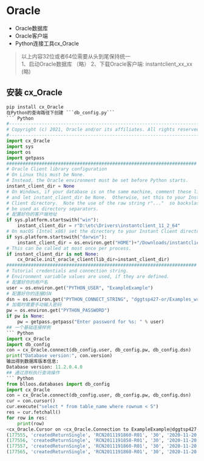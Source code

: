 # Oracle  
- Oracle数据库
- Oracle客户端
- Python连接工具cx_Oracle  
> 以上内容32位或者64位需要从头到尾保持统一  
1、启动Oracle数据库 （略）
2、下载Oracle客户端: instantclient_xx_xx (略) 
## 安装 cx_Oracle  
``` Python
pip install cx_Oracle
在Python的查询路径下创建 ```db_config.py```  
``` Python
#------------------------------------------------------------------------------
# Copyright (c) 2021, Oracle and/or its affiliates. All rights reserved.
#------------------------------------------------------------------------------
import cx_Oracle
import sys
import os
import getpass
######################################################################
# Oracle Client library configuration
# On Linux this must be None.
# Instead, the Oracle environment must be set before Python starts.
instant_client_dir = None
# On Windows, if your database is on the same machine, comment these lines out
# and let instant_client_dir be None.  Otherwise, set this to your Instant
# Client directory.  Note the use of the raw string r"..."  so backslashes can
# be used as directory separators.
# 配置好你的客户端地址
if sys.platform.startswith("win"):
    instant_client_dir = r"D:\etc\Drivers\instantclient_11_2_64"
# On macOS (Intel x86) set the directory to your Instant Client directory
if sys.platform.startswith("darwin"):
    instant_client_dir = os.environ.get("HOME")+"/Downloads/instantclient_19_8"
# This can be called at most once per process.
if instant_client_dir is not None:
    cx_Oracle.init_oracle_client(lib_dir=instant_client_dir)
######################################################################
# Tutorial credentials and connection string.
# Environment variable values are used, if they are defined.
# 配置好你的用户名
user = os.environ.get("PYTHON_USER", "ExampleExample")
# 配置好你的连接DSN
dsn = os.environ.get("PYTHON_CONNECT_STRING", "dggtsp427-or/Examples_wr2")
# 加载时需要手动输入密码
pw = os.environ.get("PYTHON_PASSWORD")
if pw is None:
    pw = getpass.getpass("Enter password for %s: " % user)
## 一个基础连接样例  
``` Python
import cx_Oracle
import db_config
con = cx_Oracle.connect(db_config.user, db_config.pw, db_config.dsn)
print("Database version:", con.version)
输出得到数据库版本信息:
Database version: 11.2.0.4.0
## 通过游标执行查询操作  
``` Python
from blloos.databases import db_config
import cx_Oracle
con = cx_Oracle.connect(db_config.user, db_config.pw, db_config.dsn)
cur = con.cursor()
cur.execute("select * from table_name where rownum < 5")
res = cur.fetchall()
for row in res:
    print(row)
<cx_Oracle.Cursor on <cx_Oracle.Connection to ExampleExample@dggtsp427-or/Examples_wr2>>
(177555, 'createdReturnSingle', 'RCN2011191860-R01', '30', '2020-11-20 07:20:00', '2020-11-20 07:20:01', None, <cx_Oracle.LOB object at 0x000002324D6CD930>, <cx_Oracle.LOB object at 0x000002324D6856F0>, datetime.datetime(2020, 11, 20, 7, 20, 1), None, None, None, 'Y', None)
(177556, 'createdReturnSingle', 'RCN2011191858-R01', '30', '2020-11-20 07:20:01', '2020-11-20 07:20:02', None, <cx_Oracle.LOB object at 0x000002324D687960>, <cx_Oracle.LOB object at 0x000002324D5BB480>, datetime.datetime(2020, 11, 20, 7, 20, 2), None, None, None, 'Y', None)
(177557, 'createdReturnSingle', 'RCN2011191860-R01', '30', '2020-11-20 07:30:02', '2020-11-20 07:30:02', None, <cx_Oracle.LOB object at 0x000002324D5BB360>, <cx_Oracle.LOB object at 0x000002324D5BB2A0>, datetime.datetime(2020, 11, 20, 7, 30, 2), None, None, None, 'Y', None)
(177565, 'createdReturnSingle', 'RCN2011191860-R01', '30', '2020-11-20 08:10:00', '2020-11-20 08:10:01', None, <cx_Oracle.LOB object at 0x000002324D5BB300>, <cx_Oracle.LOB object at 0x000002324D5BB150>, datetime.datetime(2020, 11, 20, 8, 10, 1), None, None, None, 'Y', None)
